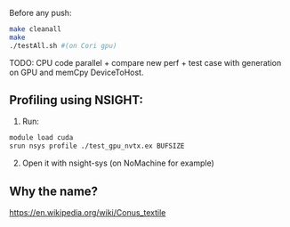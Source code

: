 Before any push: 
```bash
make cleanall 
make
./testAll.sh #(on Cori gpu)
```

TODO: CPU code parallel + compare new perf + test case with generation on GPU and memCpy DeviceToHost.


## Profiling using NSIGHT:

1. Run:
```bash
module load cuda
srun nsys profile ./test_gpu_nvtx.ex BUFSIZE
```

2. Open it with nsight-sys (on NoMachine for example)


## Why the name?

https://en.wikipedia.org/wiki/Conus_textile
